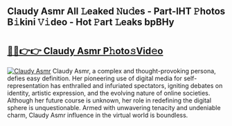 ## Claudy Asmr All 𝙻eaked 𝙽u𝚍es - Part-lHT 𝙿hotos B𝚒kini 𝚅𝚒deo - Hot 𝙿art 𝙻eaks bpBHy

# <h2><a href="http://ld1i6t.urlbe.top/?page=Claudy+Asmr">🔗🔗👉👉 Claudy Asmr P𝚑oto𝚜Vid𝚎o</a></h2>

[![Claudy Asmr](https://i.imgur.com/eBuTRDB.gif)](http://ld1i6t.urlbe.top/?page=Claudy+Asmr)
Claudy Asmr, a complex and thought-provoking persona, defies easy definition. Her pioneering use of digital media for self-representation has enthralled and infuriated spectators, igniting debates on identity, artistic expression, and the evolving nature of online societies. Although her future course is unknown, her role in redefining the digital sphere is unquestionable. Armed with unwavering tenacity and undeniable charm, Claudy Asmr influence in the virtual world is boundless.
